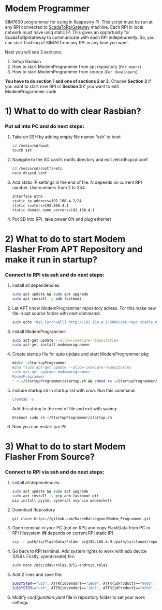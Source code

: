 # Modem Programmer

SIM7600 programmer for using in Raspberry Pi. This script must be run at any RPI connected to [ScadaToRpiGateway](https://www.google.com) machine. Each RPI in local network must have uniq static IP. This gives an opportunity for ScadaToRpiGateway to communicate with each RPI independently. So, you can start flashing of SIM76 from any RPI in any time you want.

Next you will see 3 sections:
1. Setup Rasbian
2. How to start ModemProgrammer from apt repository (`For users`)
3. How to start ModemProgrammer from source (`For developers`)

**You have to do section 1 and one of sections 2 or 3.** Choose **Section 2** if you want to start new RPI or **Section 3** if you want to edit ModemProgrammer code

# 1) What to do with clear Rasbian?

### Put sd into PC and do next steps:

1. Take on SSH by adding empty file named 'ssh' to boot

    ``` bash
    cd /media/sd/boot
    touch ssh
    ```

2. Navigate to the SD card’s rootfs directory and edit /etc/dhcpcd.conf

    ``` bash
    cd /media/sd/rootfs/etc
    nano dhcpcd.conf
    ```
3. Add static IP settings in the end of file. N depends on current RPI number. Use numbers from 2 to 254
    
    ``` bash
    interface eth0
    static ip_address=192.168.4.2/24
    static routers=192.168.4.1
    static domain_name_servers=192.168.4.1
    ```

4. Put SD into RPI, take power ON and plug ethernet

# 2) What to do to start Modem Flasher **From APT Repository** and make it run in startup?

### Connect to RPI via ssh and do next steps:

1. Install all dependencies:
   
    ``` bash    
    sudo apt update && sudo apt upgrade
    sudo apt install -y adb fastboot
    ```

2. Let APT know ModemProgrammer repository adress. For this make new file in apt source folder with next command:
   
    ``` bash
    sudo echo "deb [arch=all] http://192.168.4.1:8000/apt-repo stable main" | sudo tee /etc/apt/sources.list.d/ModemProgrammer.list
    ```

3. Install ModemProgrammer:
    
    ``` bash
    sudo apt-get update --allow-insecure-repositories
    sudo apt-get install modemprogrammer
    ```

4. Create startup file for auto update and start ModemProgrammer pkg
    
    ``` bash
    mkdir ~/StartupProgrammer
    echo "sudo apt-get update --allow-insecure-repositories
    sudo apt-get upgrade modemprogrammer
    ModemProgrammer
    " > ~/StartupProgrammer/startup.sh && chmod +x ~/StartupProgrammer/startup.sh
    ```

5. Include startup.sh in startup list with *cron*. Run this command:

    ``` bash
    crontab -e
    ```

    Add this string to the end of file and exit with saving:

    ``` bash
    @reboot sudo sh ~/StartupProgrammer/startup.sh
    ``` 

6. Now you can restart yor Pi!

# 3) What to do to start Modem Flasher **From Source**?

### Connect to RPI via ssh and do next steps:

1. Install all dependencies:
    
    ``` bash    
    sudo apt update && sudo apt upgrade
    sudo apt install -y pip adb fastboot git
    pip install pyyaml pyserial asyncio websockets
    ```

2. Download Repository
    
    ``` bash
    git clone https://github.com/KarenBarsegyan/Modem_Programmer.git
    ```

3. Open terminal in your PC (not on RPI) and copy FlashData from PC to RPI filesystem (**N** depends on current RPI static IP)
    
    ``` bash
    scp -r path/to/FlashData/Folder pi@192.168.4.N:/path/to/cloned/repository
    ```

4. Go back to RPI terminal. Add system rights to work with adb device (USB). Firstly, open(create) file:
    
    ``` bash
    sudo nano /etc/udev/rules.d/51-android.rules
    ```

5. Add 2 lines and save file:

    ``` bash
    SUBSYSTEM=="usb", ATTR{idVendor}=="1e0e", ATTR{idProduct}=="9001", MODE="0666", GROUP="plugdev"
    SUBSYSTEM=="usb", ATTR{idVendor}=="18d1", ATTR{idProduct}=="d00d", MODE="0666", GROUP="plugdev"
    ```

4. Modify *configuration.yaml* file in repository folder to set your work settings
